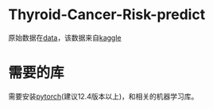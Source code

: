 # Thyroid-Cancer-Risk-predict
原始数据在[data](https://github.com/Yewan-zhu/Thyroid-Cancer-Risk-predict/tree/main/data)，该数据来自[kaggle](https://www.kaggle.com/datasets/ankushpanday1/thyroid-cancer-risk-prediction-dataset)


# 需要的库
需要安装[pytorch](https://pytorch.org/)(建议12.4版本以上)，和相关的机器学习库。

